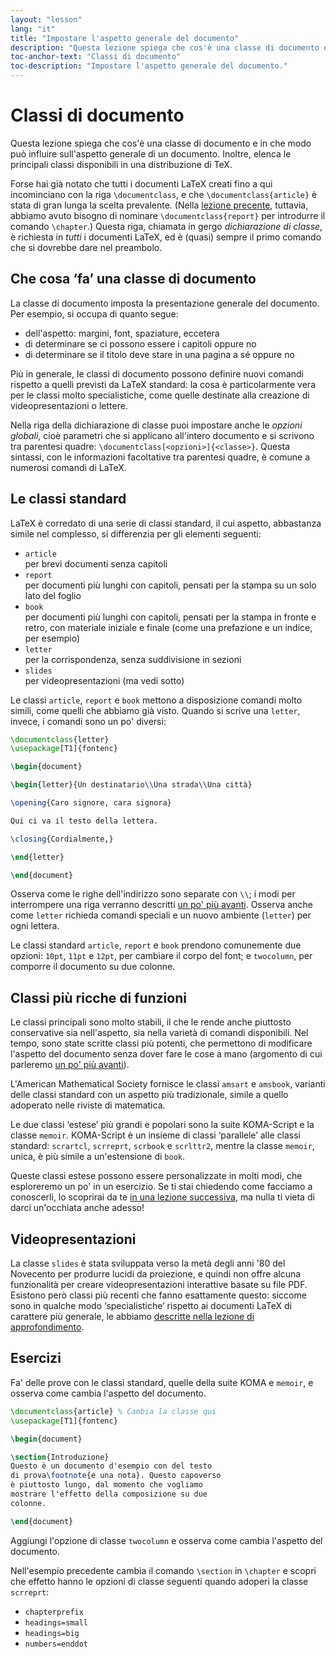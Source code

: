 ```yaml
---
layout: "lesson"
lang: "it"
title: "Impostare l'aspetto generale del documento"
description: "Questa lezione spiega che cos'è una classe di documento e in che modo può influire sull'aspetto di un documento. Inoltre, elenca le principali classi disponibili in una distribuzione di TeX."
toc-anchor-text: "Classi di documento"
toc-description: "Impostare l'aspetto generale del documento."
---
```


# Classi di documento

<span
  class="summary">Questa lezione spiega che cos'è una classe di 
  documento e in che modo può influire sull'aspetto generale di 
  un documento. Inoltre, elenca le principali classi disponibili 
  in una distribuzione di TeX.</span>

Forse hai già notato che tutti i documenti LaTeX creati 
fino a qui incominciano con la riga `\documentclass`, 
e che `\documentclass{article}` è stata di gran lunga 
la scelta prevalente. 
(Nella [lezione precente](lesson-04), tuttavia, abbiamo 
avuto bisogno di nominare `\documentclass{report}` per 
introdurre il comando `\chapter`.) 
Questa riga, chiamata in gergo _dichiarazione di classe_, 
è richiesta in _tutti_ i documenti LaTeX, 
ed è (quasi) sempre il primo comando che si dovrebbe dare
nel preambolo.

## Che cosa ‘fa’ una classe di documento

La classe di documento imposta la presentazione generale 
del documento. Per esempio, si occupa di quanto segue:

- dell'aspetto: margini, font, spaziature, eccetera
- di determinare se ci possono essere i capitoli oppure no
- di determinare se il titolo deve stare in una pagina a sé oppure no

Più in generale, le classi di documento possono 
definire nuovi comandi rispetto a quelli previsti da LaTeX 
standard: la cosa è particolarmente vera per le classi 
molto specialistiche, come quelle destinate alla 
creazione di videopresentazioni o lettere.

Nella riga della dichiarazione di classe puoi impostare 
anche le _opzioni globali_, cioè parametri che si applicano 
all'intero documento e si scrivono tra parentesi quadre: 
`\documentclass[<opzioni>]{<classe>}`. 
Questa sintassi, con le informazioni facoltative
tra parentesi quadre, è comune a numerosi comandi 
di LaTeX.

## Le classi standard

LaTeX è corredato di una serie di classi standard, 
il cui aspetto, abbastanza simile nel complesso, 
si differenzia per gli elementi seguenti:

- `article`  
  per brevi documenti senza capitoli
- `report`  
  per documenti più lunghi con capitoli, 
  pensati per la stampa su un solo lato del foglio
- `book`  
  per documenti più lunghi con capitoli, pensati per 
  la stampa in fronte e retro, con
  materiale iniziale e finale (come una prefazione e un
  indice, per esempio)
- `letter`  
  per la corrispondenza, senza suddivisione in sezioni
- `slides`  
  per videopresentazioni (ma vedi sotto)

Le classi `article`, `report` e `book` mettono 
a disposizione comandi molto simili,
come quelli che abbiamo già visto. 
Quando si scrive una `letter`, invece, i comandi 
sono un po' diversi:

```latex
\documentclass{letter}
\usepackage[T1]{fontenc}

\begin{document}

\begin{letter}{Un destinatario\\Una strada\\Una città}

\opening{Caro signore, cara signora}

Qui ci va il testo della lettera.

\closing{Cordialmente,}

\end{letter}

\end{document}
```

Osserva come le righe dell'indirizzo sono separate con `\\`; 
i modi per interrompere una riga verranno descritti 
[un po' più avanti](lesson-11). 
Osserva anche come `letter` richieda comandi speciali 
e un nuovo ambiente (`letter`) per ogni lettera.

Le classi standard `article`, `report` e `book` 
prendono comunemente due opzioni: `10pt`, `11pt` 
e `12pt`, per cambiare il corpo del font; 
e `twocolumn`, per comporre il documento su due 
colonne.

## Classi più ricche di funzioni

Le classi principali sono molto stabili, il che 
le rende anche piuttosto conservative sia nell'aspetto, 
sia nella varietà di comandi disponibili.
Nel tempo, sono state scritte classi più potenti, che 
permettono di modificare l'aspetto del documento senza 
dover fare le cose a mano
(argomento di cui parleremo [un po' più avanti](lesson-11)).

L'American Mathematical Society fornisce le classi
`amsart` e `amsbook`, varianti delle classi standard 
con un aspetto più tradizionale, simile a quello 
adoperato nelle riviste di matematica.

Le due classi ‘estese’ più grandi e popolari sono 
la suite KOMA-Script e la classe `memoir`.
KOMA-Script è un insieme di classi ‘parallele’ 
alle classi standard: `scrartcl`, `scrreprt`, 
`scrbook` e `scrlttr2`, mentre la classe `memoir`,
unica, è più simile a un'estensione di `book`.

Queste classi estese possono essere personalizzate 
in molti modi, che esploreremo un po' in un esercizio. 
Se ti stai chiedendo come facciamo a conoscerli, 
lo scoprirai da te [in una lezione successiva](lezione-16), 
ma nulla ti vieta di darci un'occhiata anche adesso!

## Videopresentazioni

La classe `slides` è stata sviluppata verso la metà degli 
anni '80 del Novecento per produrre lucidi da proiezione, 
e quindi non offre alcuna funzionalità per creare
videopresentazioni interattive basate su file PDF.
Esistono però classi più recenti che fanno esattamente 
questo: siccome sono in qualche modo ‘specialistiche’ 
rispetto ai documenti LaTeX di carattere più generale, 
le abbiamo [descritte nella lezione di approfondimento](more-05).

## Esercizi

Fa' delle prove con le classi standard, quelle della suite 
KOMA e `memoir`, e osserva come cambia l'aspetto del documento.

```latex
\documentclass{article} % Cambia la classe qui
\usepackage[T1]{fontenc}

\begin{document}

\section{Introduzione}
Questo è un documento d'esempio con del testo
di prova\footnote{e una nota}. Questo capoverso 
è piuttosto lungo, dal momento che vogliamo 
mostrare l'effetto della composizione su due 
colonne.

\end{document}
```

Aggiungi l'opzione di classe `twocolumn` e osserva come cambia 
l'aspetto del documento.

Nell'esempio precedente cambia il comando `\section` 
in `\chapter` e scopri che effetto hanno le opzioni 
di classe seguenti quando adoperi la classe `scrreprt`:

- `chapterprefix`
- `headings=small`
- `headings=big`
- `numbers=enddot`

